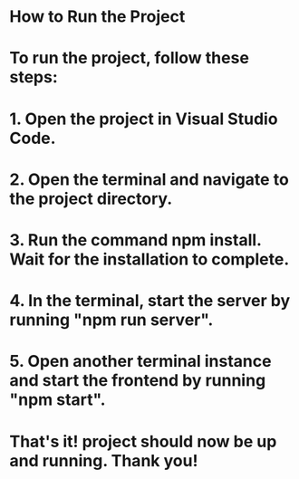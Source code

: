 # How to Run the Project
# To run the project, follow these steps:

# 1. Open the project in Visual Studio Code.
# 2. Open the terminal and navigate to the project directory.
# 3. Run the command npm install. Wait for the installation to complete.
# 4. In the terminal, start the server by running "npm run server".
# 5. Open another terminal instance and start the frontend by running "npm start".


# That's it! project should now be up and running. Thank you!